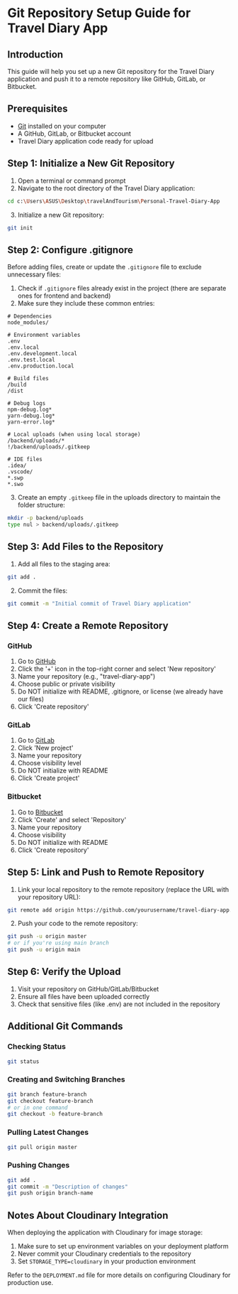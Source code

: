 # Git Repository Setup Guide for Travel Diary App

## Introduction

This guide will help you set up a new Git repository for the Travel Diary application and push it to a remote repository like GitHub, GitLab, or Bitbucket.

## Prerequisites

- [Git](https://git-scm.com/downloads) installed on your computer
- A GitHub, GitLab, or Bitbucket account
- Travel Diary application code ready for upload

## Step 1: Initialize a New Git Repository

1. Open a terminal or command prompt
2. Navigate to the root directory of the Travel Diary application:

```bash
cd c:\Users\ASUS\Desktop\travelAndTourism\Personal-Travel-Diary-App
```

3. Initialize a new Git repository:

```bash
git init
```

## Step 2: Configure .gitignore

Before adding files, create or update the `.gitignore` file to exclude unnecessary files:

1. Check if `.gitignore` files already exist in the project (there are separate ones for frontend and backend)
2. Make sure they include these common entries:

```
# Dependencies
node_modules/

# Environment variables
.env
.env.local
.env.development.local
.env.test.local
.env.production.local

# Build files
/build
/dist

# Debug logs
npm-debug.log*
yarn-debug.log*
yarn-error.log*

# Local uploads (when using local storage)
/backend/uploads/*
!/backend/uploads/.gitkeep

# IDE files
.idea/
.vscode/
*.swp
*.swo
```

3. Create an empty `.gitkeep` file in the uploads directory to maintain the folder structure:

```bash
mkdir -p backend/uploads
type nul > backend/uploads/.gitkeep
```

## Step 3: Add Files to the Repository

1. Add all files to the staging area:

```bash
git add .
```

2. Commit the files:

```bash
git commit -m "Initial commit of Travel Diary application"
```

## Step 4: Create a Remote Repository

### GitHub

1. Go to [GitHub](https://github.com/)
2. Click the '+' icon in the top-right corner and select 'New repository'
3. Name your repository (e.g., "travel-diary-app")
4. Choose public or private visibility
5. Do NOT initialize with README, .gitignore, or license (we already have our files)
6. Click 'Create repository'

### GitLab

1. Go to [GitLab](https://gitlab.com/)
2. Click 'New project'
3. Name your repository
4. Choose visibility level
5. Do NOT initialize with README
6. Click 'Create project'

### Bitbucket

1. Go to [Bitbucket](https://bitbucket.org/)
2. Click 'Create' and select 'Repository'
3. Name your repository
4. Choose visibility
5. Do NOT initialize with README
6. Click 'Create repository'

## Step 5: Link and Push to Remote Repository

1. Link your local repository to the remote repository (replace the URL with your repository URL):

```bash
git remote add origin https://github.com/yourusername/travel-diary-app.git
```

2. Push your code to the remote repository:

```bash
git push -u origin master
# or if you're using main branch
git push -u origin main
```

## Step 6: Verify the Upload

1. Visit your repository on GitHub/GitLab/Bitbucket
2. Ensure all files have been uploaded correctly
3. Check that sensitive files (like .env) are not included in the repository

## Additional Git Commands

### Checking Status

```bash
git status
```

### Creating and Switching Branches

```bash
git branch feature-branch
git checkout feature-branch
# or in one command
git checkout -b feature-branch
```

### Pulling Latest Changes

```bash
git pull origin master
```

### Pushing Changes

```bash
git add .
git commit -m "Description of changes"
git push origin branch-name
```

## Notes About Cloudinary Integration

When deploying the application with Cloudinary for image storage:

1. Make sure to set up environment variables on your deployment platform
2. Never commit your Cloudinary credentials to the repository
3. Set `STORAGE_TYPE=cloudinary` in your production environment

Refer to the `DEPLOYMENT.md` file for more details on configuring Cloudinary for production use.